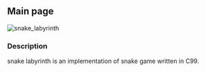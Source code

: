 ## Main page

![snake_labyrinth](../../snake_labyrinth/logo.png)

### Description

snake labyrinth is an implementation of snake game written in C99.
